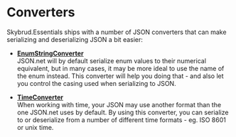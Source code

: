 ﻿# Converters

Skybrud.Essentials ships with a number of JSON converters that can make serializing and deserializing JSON a bit easier:

- [**EnumStringConverter**](./enumstringconverter.md)  
  JSON.net will by default serialize enum values to their numerical equivalent, but in many cases, it may be more ideal to use the name of the enum instead. This converter will help you doing that - and also let you control the casing used when serializing to JSON.

- [**TimeConverter**](./timeconverter.md)  
  When working with time, your JSON may use another format than the one JSON.net uses by default. By using this converter, you can serialize to or deserialize from a number of different time formats - eg. ISO 8601 or unix time.
